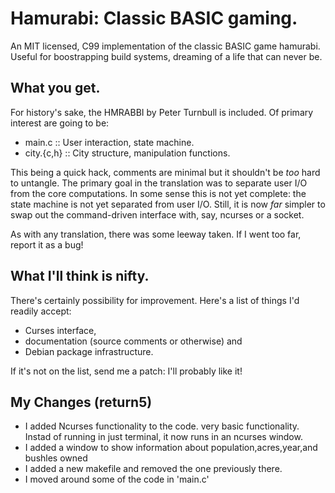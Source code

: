 # Hamurabi: Classic BASIC gaming.

An MIT licensed, C99 implementation of the classic BASIC game
hamurabi. Useful for boostrapping build systems, dreaming of a
life that can never be.

## What you get.

For history's sake, the HMRABBI by Peter Turnbull is
included. Of primary interest are going to be:

* main.c :: User interaction, state machine.
* city.{c,h} :: City structure, manipulation functions.

This being a quick hack, comments are minimal but it shouldn't
be _too_ hard to untangle. The primary goal in the translation
was to separate user I/O from the core computations. In some
sense this is not yet complete: the state machine is not yet
separated from user I/O. Still, it is now _far_ simpler to
swap out the command-driven interface with, say, ncurses or a
socket.

As with any translation, there was some leeway taken. If I
went too far, report it as a bug!

## What I'll think is nifty.

There's certainly possibility for improvement. Here's a list
of things I'd readily accept:

* Curses interface,
* documentation (source comments or otherwise) and
* Debian package infrastructure.

If it's not on the list, send me a patch: I'll probably like
it!

## My Changes (return5)
- I added Ncurses functionality to the code. very basic functionality. Instad of running in just terminal, it now runs in an ncurses window. 
- I added a window to show information about population,acres,year,and bushles owned
- I added a new makefile and removed the one previously there. 
- I moved around some of the code in 'main.c'
